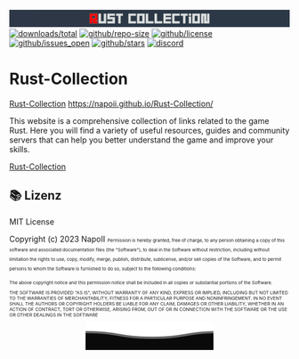 

![downloads/total](README_img/titel.gif)
[![downloads/total](https://img.shields.io/website?down_color=red&down_message=offline&label=Rust-Collection&up_color=greenb&up_message=Online&url=https%3A%2F%2Fnapoii.github.io%2FRust-Collection%2F)](https://napoii.github.io/Rust-Collection/) [![github/repo-size](https://img.shields.io/github/repo-size/NapoII/Rust-Collection)](https://github.com/NapoII/Rust-Collection/archive/refs/heads/main.zip) [![github/license](https://img.shields.io/github/license/NapoII/Rust-Collection)](https://github.com/NapoII/Rust-Collection/blob/main/LICENSE) [![github/issues_open](https://img.shields.io/github/issues/NapoII/Rust-Collection?style=plastic)](https://img.shields.io/github/issues-raw/NapoII/Rust-Collection) [![github/stars](https://img.shields.io/github/stars/NapoII/Rust-Collection?style=social)](https://github.com/NapoII/Rust-Collection/stargazers) [![discord](https://img.shields.io/discord/190307701169979393)](https://discord.gg/knTKtKVfnr)


# Rust-Collection
[Rust-Collection](https://napoii.github.io/Rust-Collection/)
https://napoii.github.io/Rust-Collection/

This website is a comprehensive collection of links related to the game Rust. Here you will find a variety of useful resources, guides and community servers that can help you better understand the game and improve your skills.

[Rust-Collection](https://napoii.github.io/Rust-Collection/)

## 📚 Lizenz <a name = "Lizenz"></a>

MIT License

Copyright (c) 2023 NapoII
<small><small><small>
Permission is hereby granted, free of charge, to any person obtaining a copy
of this software and associated documentation files (the "Software"), to deal
in the Software without restriction, including without limitation the rights
to use, copy, modify, merge, publish, distribute, sublicense, and/or sell
copies of the Software, and to permit persons to whom the Software is
furnished to do so, subject to the following conditions:

The above copyright notice and this permission notice shall be included in all
copies or substantial portions of the Software.

THE SOFTWARE IS PROVIDED "AS IS", WITHOUT WARRANTY OF ANY KIND, EXPRESS OR
IMPLIED, INCLUDING BUT NOT LIMITED TO THE WARRANTIES OF MERCHANTABILITY,
FITNESS FOR A PARTICULAR PURPOSE AND NONINFRINGEMENT. IN NO EVENT SHALL THE
AUTHORS OR COPYRIGHT HOLDERS BE LIABLE FOR ANY CLAIM, DAMAGES OR OTHER
LIABILITY, WHETHER IN AN ACTION OF CONTRACT, TORT OR OTHERWISE, ARISING FROM,
OUT OF OR IN CONNECTION WITH THE SOFTWARE OR THE USE OR OTHER DEALINGS IN THE
SOFTWARE
    
<p align="center">
<img src="https://raw.githubusercontent.com/NapoII/NapoII/233630a814f7979f575c7f764dbf1f4804b05332/Bottom.svg" alt="Github Stats" />
</p>
